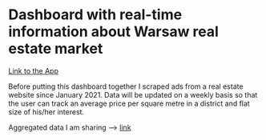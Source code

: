 # Dashboard with real-time information about Warsaw real estate market

[Link to the App](https://warsaw-flats.herokuapp.com/)

Before putting this dashboard together I scraped ads 
from a real estate website since January 2021. 
Data will be updated on a weekly basis so that 
the user can track an average price per square 
metre in a district and flat size of his/her interest.

Aggregated data I am sharing --> [link](https://raw.githubusercontent.com/mbalcerzak/warsaw_flats_api/main/json_dir/flats.json)